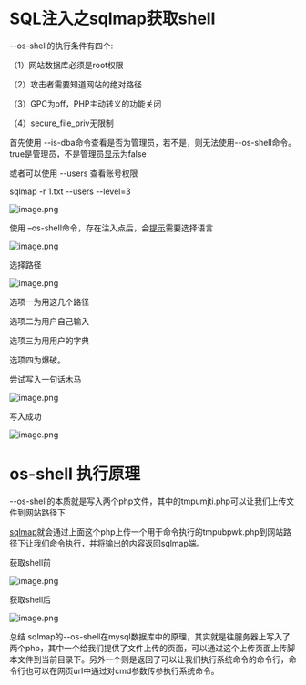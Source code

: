 # SQL注入之sqlmap获取shell

--os-shell的执行条件有四个:

（1）网站数据库必须是root权限

（2）攻击者需要知道网站的绝对路径

（3）GPC为off，PHP主动转义的功能关闭

（4）secure_file_priv无限制

首先使用 --is-dba命令查看是否为管理员，若不是，则无法使用--os-shell命令。true是管理员，不是管理员[显示](https://www.jb51.cc/tag/xianshi/)为false

或者可以使用  --users 查看账号权限

sqlmap -r 1.txt --users --level=3

![image.png](https://fynotefile.oss-cn-zhangjiakou.aliyuncs.com/fynote/fyfile/4348/1676947892054/b842c0459d604880bd2e4dfa0d68a294.png)

使用 –os-shell命令，存在注入点后，会[提示](https://www.jb51.cc/tag/tishi/)需要选择语言

![image.png](https://fynotefile.oss-cn-zhangjiakou.aliyuncs.com/fynote/fyfile/4348/1676947892054/20dd50be32c442f8be2ca8bbcd33a58d.png)

选择路径

![image.png](https://fynotefile.oss-cn-zhangjiakou.aliyuncs.com/fynote/fyfile/4348/1676947892054/8ca49a601ca244be9c195585d40dbce2.png)

选项一为用这几个路径

选项二为用户自己输入

选项三为用用户的字典

选项四为爆破。

尝试写入一句话木马

![image.png](https://fynotefile.oss-cn-zhangjiakou.aliyuncs.com/fynote/fyfile/4348/1676947892054/1c59f43e1c6d4d33ae76b1fa85dafbea.png)

写入成功

![image.png](https://fynotefile.oss-cn-zhangjiakou.aliyuncs.com/fynote/fyfile/4348/1676947892054/b8ab02cbf13346ec9a8ba8d9a25cf9ab.png)

# os-shell 执行原理

--os-shell的本质就是写入两个php文件，其中的tmpumjti.php可以让我们上传文件到网站路径下

[sqlmap](https://so.csdn.net/so/search?q=sqlmap&spm=1001.2101.3001.7020)就会通过上面这个php上传一个用于命令执行的tmpubpwk.php到网站路径下让我们命令执行，并将输出的内容返回sqlmap端。

获取shell前

![image.png](https://fynotefile.oss-cn-zhangjiakou.aliyuncs.com/fynote/fyfile/4348/1676947892054/92e80cdb00644f4eb736fea67669b753.png)

获取shell后

![image.png](https://fynotefile.oss-cn-zhangjiakou.aliyuncs.com/fynote/fyfile/4348/1676947892054/228e550ddb794cbfbad2bf644d0d75af.png)

总结
sqlmap的--os-shell在mysql数据库中的原理，其实就是往服务器上写入了两个php，其中一个给我们提供了文件上传的页面，可以通过这个上传页面上传脚本文件到当前目录下。另外一个则是返回了可以让我们执行系统命令的命令行，命令行也可以在网页url中通过对cmd参数传参执行系统命令。
